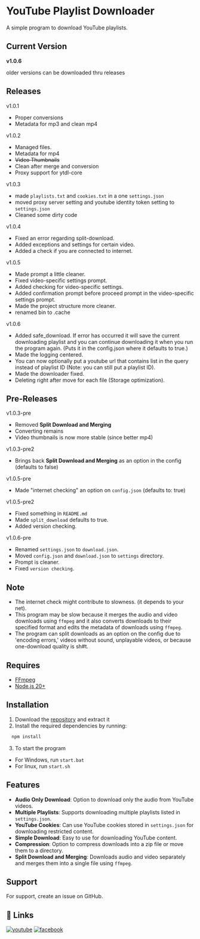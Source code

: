 
# YouTube Playlist Downloader

A simple program to download YouTube playlists.

## Current Version
**v1.0.6**

older versions can be downloaded thru releases

## Releases
v1.0.1
- Proper conversions
- Metadata for mp3 and clean mp4

v1.0.2
- Managed files.
- Metadata for mp4
- ~~Video Thumbnails~~
- Clean after merge and conversion
- Proxy support for ytdl-core

v1.0.3
- made `playlists.txt` and `cookies.txt` in a one `settings.json`
- moved proxy server setting and youtube identity token setting to `settings.json`
- Cleaned some dirty code

v1.0.4
- Fixed an error regarding split-download.
- Added exceptions and settings for certain video.
- Added a check if you are connected to internet.

v1.0.5
- Made prompt a little cleaner.
- Fixed video-specific settings prompt.
- Added checking for video-specific settings.
- Added confirmation prompt before proceed prompt in the video-specific settings prompt.
- Made the project structure more cleaner.
- renamed bin to .cache

v1.0.6
- Added safe_download. If error has occurred it will save the current downloading playlist and you can continue downloading it when you run the program again. (Puts it in the config.json where it defaults to true.)
- Made the logging centered.
- You can now optionally put a youtube url that contains list in the query instead of playlist ID (Note: you can still put a playlist ID).
- Made the downloader fixed.
- Deleting right after move for each file (Storage optimization).

## Pre-Releases
v1.0.3-pre
- Removed **Split Download and Merging**
- Converting remains
- Video thumbnails is now more stable (since better mp4)

v1.0.3-pre2
- Brings back **Split Download and Merging** as an option in the config (defaults to false)

v1.0.5-pre
- Made "internet checking" an option on `config.json` (defaults to: true)

v1.0.5-pre2
- Fixed something in `README.md`
- Made `split_download` defaults to true.
- Added version checking.

v1.0.6-pre
- Renamed `settings.json` to `download.json`.
- Moved `config.json` and `download.json` to `settings` directory.
- Prompt is cleaner.
- Fixed `version checking`.

## Note
- The internet check might contribute to slowness. (it depends to your net).
- This program may be slow because it merges the audio and video downloads using `ffmpeg` and it also converts downloads to their specified format and edits the metadata of downloads using `ffmpeg`.
- The program can split downloads as an option on the config due to 'encoding errors,' videos without sound, unplayable videos, or because one-download quality is sh#t.

## Requires
- [FFmpeg](https://ffmpeg.org/)
- [Node.js 20+](https://nodejs.org/en)

## Installation

1. Download the [repository](https://github.com/merasugd/yt-playlist-downloader/archive/refs/heads/main.zip) and extract it
2. Install the required dependencies by running:
```bash
  npm install
```
3. To start the program

- For Windows, run ```start.bat```
- For linux, run ```start.sh```
    
## Features

- **Audio Only Download**: Option to download only the audio from YouTube videos.
- **Multiple Playlists**: Supports downloading multiple playlists listed in `settings.json`.
- **YouTube Cookies**: Can use YouTube cookies stored in `settings.json` for downloading restricted content.
- **Simple Download**: Easy to use for downloading YouTube content.
- **Compression**: Option to compress downloads into a zip file or move them to a directory.
- **Split Download and Merging**: Downloads audio and video separately and merges them into a single file using `ffmpeg`.


## Support

For support, create an issue on GitHub.


## 🔗 Links
[![youtube](https://img.shields.io/badge/youtube-FF0000?style=for-the-badge&logo=youtube&logoColor=white)](https://www.youtube.com/@merasu_gd)
[![facebook](https://img.shields.io/badge/facebook-0A66C2?style=for-the-badge&logo=facebook&logoColor=white)](https://www.facebook.com/profile.php?id=61554338001508)

